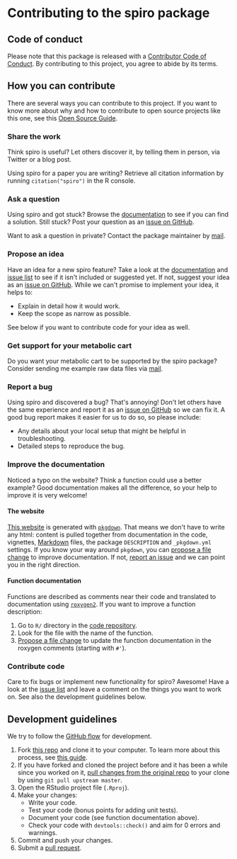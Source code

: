 # Contributing to the spiro package

<!-- This CONTRIBUTING.md is inspired by  https://gist.github.com/peterdesmet/e90a1b0dc17af6c12daf6e8b2f044e7c -->

[repo]: https://github.com/ropensci/spiro
[issues]: https://github.com/ropensci/spiro/issues
[website]: https://smnnlt.github.io/spiro/
[email]: mailto:s.nolte@dshs-koeln.de

## Code of conduct

Please note that this package is released with a [Contributor Code of Conduct](https://ropensci.org/code-of-conduct/). By contributing to this project, you agree to abide by its terms.

## How you can contribute

There are several ways you can contribute to this project. If you want to know more about why and how to contribute to open source projects like this one, see this [Open Source Guide](https://opensource.guide/how-to-contribute/).

### Share the work

Think spiro is useful? Let others discover it, by telling them in person, via Twitter or a blog post.

Using spiro for a paper you are writing? Retrieve all citation information by running `citation("spiro")` in the R console.

### Ask a question

Using spiro and got stuck? Browse the [documentation][website] to see if you can find a solution. Still stuck? Post your question as an [issue on GitHub][issues].

Want to ask a question in private? Contact the package maintainer by [mail][email].

### Propose an idea

Have an idea for a new spiro feature? Take a look at the [documentation][website] and [issue list][issues] to see if it isn't included or suggested yet. If not, suggest your idea as an [issue on GitHub][issues]. While we can't promise to implement your idea, it helps to:

* Explain in detail how it would work.
* Keep the scope as narrow as possible.

See below if you want to contribute code for your idea as well.

### Get support for your metabolic cart

Do you want your metabolic cart to be supported by the spiro package? Consider sending me example raw data files via [mail][email].

### Report a bug

Using spiro and discovered a bug? That's annoying! Don't let others have the same experience and report it as an [issue on GitHub][issues] so we can fix it. A good bug report makes it easier for us to do so, so please include:

* Any details about your local setup that might be helpful in troubleshooting.
* Detailed steps to reproduce the bug.

### Improve the documentation

Noticed a typo on the website? Think a function could use a better example? Good documentation makes all the difference, so your help to improve it is very welcome!

#### The website

[This website][website] is generated with [`pkgdown`](http://pkgdown.r-lib.org/). That means we don't have to write any html: content is pulled together from documentation in the code, vignettes, [Markdown](https://guides.github.com/features/mastering-markdown/) files, the package `DESCRIPTION` and `_pkgdown.yml` settings. If you know your way around `pkgdown`, you can [propose a file change](https://help.github.com/articles/editing-files-in-another-user-s-repository/) to improve documentation. If not, [report an issue][issues] and we can point you in the right direction.

#### Function documentation

Functions are described as comments near their code and translated to documentation using [`roxygen2`](https://klutometis.github.io/roxygen/). If you want to improve a function description:

1. Go to `R/` directory in the [code repository][repo].
2. Look for the file with the name of the function.
3. [Propose a file change](https://help.github.com/articles/editing-files-in-another-user-s-repository/) to update the function documentation in the roxygen comments (starting with `#'`).

### Contribute code

Care to fix bugs or implement new functionality for spiro? Awesome! Have a look at the [issue list][issues] and leave a comment on the things you want to work on. See also the development guidelines below.

## Development guidelines

We try to follow the [GitHub flow](https://guides.github.com/introduction/flow/) for development.

1. Fork [this repo][repo] and clone it to your computer. To learn more about this process, see [this guide](https://guides.github.com/activities/forking/).
2. If you have forked and cloned the project before and it has been a while since you worked on it, [pull changes from the original repo](https://help.github.com/articles/merging-an-upstream-repository-into-your-fork/) to your clone by using `git pull upstream master`.
3. Open the RStudio project file (`.Rproj`).
4. Make your changes:
    * Write your code.
    * Test your code (bonus points for adding unit tests).
    * Document your code (see function documentation above).
    * Check your code with `devtools::check()` and aim for 0 errors and warnings.
5. Commit and push your changes.
6. Submit a [pull request](https://guides.github.com/activities/forking/#making-a-pull-request).
